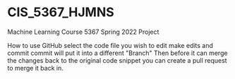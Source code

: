 # CIS_5367_HJMNS
Machine Learning Course 5367 Spring 2022 Project


How to use GitHub
select the code file you wish to edit
make edits and commit
commit will put it into a different "Branch" Then before it can merge the changes back to the original code snippet you can create a pull request to merge it back in.
